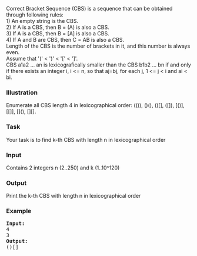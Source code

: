 <p>Correct Bracket Sequence (CBS) is a sequence that can be obtained through following rules:
<br>1) An empty string is the CBS. 
<br>2) If A is a CBS, then B = (A) is also a CBS. 
<br>3) If A is a CBS, then B = [A] is also a CBS. 
<br>4) If A and B are CBS, then C = AB is also a CBS.
<br>Length of the CBS is the number of brackets in it, and this number is always even.
<br>Assume that '(' &lt; ')' &lt; '[' &lt; ']'. 
<br>CBS a1a2 ... an is lexicografically smaller than the CBS b1b2 ... bn if and only if there exists an integer i, i &lt;= n, so that aj=bj, for each j, 1 &lt;= j &lt; i and ai &lt; bi.

</p><h3>Illustration</h3>
<p>Enumerate all CBS length 4 in lexicographical order: 
(()), ()(), ()[], ([]), [()], [[]], [](), [][].

</p><h3>Task</h3>
<p> Your task is to find k-th CBS with length n in lexicographical order

</p><h3>Input</h3>
<p>Contains 2 integers n (2..250) and k (1..10^120)

</p><h3>Output</h3>
<p>Print the k-th CBS with length n in lexicographical order
</p><h3>Example</h3>
<pre><b>Input:</b>
4
3
<b>Output:</b>
()[]
</pre>